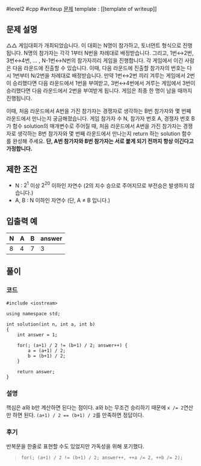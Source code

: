 
#level2 #cpp #writeup
[문제](https://school.programmers.co.kr/learn/courses/30/lessons/12985)
template : [[template of writeup]]

## 문제 설명

△△ 게임대회가 개최되었습니다. 이 대회는 N명이 참가하고, 토너먼트 형식으로 진행됩니다. N명의 참가자는 각각 1부터 N번을 차례대로 배정받습니다. 그리고, 1번↔2번, 3번↔4번, ... , N-1번↔N번의 참가자끼리 게임을 진행합니다. 각 게임에서 이긴 사람은 다음 라운드에 진출할 수 있습니다. 이때, 다음 라운드에 진출할 참가자의 번호는 다시 1번부터 N/2번을 차례대로 배정받습니다. 만약 1번↔2번 끼리 겨루는 게임에서 2번이 승리했다면 다음 라운드에서 1번을 부여받고, 3번↔4번에서 겨루는 게임에서 3번이 승리했다면 다음 라운드에서 2번을 부여받게 됩니다. 게임은 최종 한 명이 남을 때까지 진행됩니다.

이때, 처음 라운드에서 A번을 가진 참가자는 경쟁자로 생각하는 B번 참가자와 몇 번째 라운드에서 만나는지 궁금해졌습니다. 게임 참가자 수 N, 참가자 번호 A, 경쟁자 번호 B가 함수 solution의 매개변수로 주어질 때, 처음 라운드에서 A번을 가진 참가자는 경쟁자로 생각하는 B번 참가자와 몇 번째 라운드에서 만나는지 return 하는 solution 함수를 완성해 주세요. **단, A번 참가자와 B번 참가자는 서로 붙게 되기 전까지 항상 이긴다고 가정합니다.**

## 제한 조건

- N : $2^1$ 이상 $2^{20}$ 이하인 자연수 (2의 지수 승으로 주어지므로 부전승은 발생하지 않습니다.)
- A, B : N 이하인 자연수 (단, A ≠ B 입니다.)

## 입출력 예

| N   | A   | B   | answer |
| --- | --- | --- | ------ |
| 8   | 4   | 7   | 3      |

## 풀이

### 코드

```
#include <iostream>

using namespace std;

int solution(int n, int a, int b)
{
    int answer = 1;

    for(; (a+1) / 2 != (b+1) / 2; answer++) {
        a = (a+1) / 2;
        b = (b+1) / 2;
    }

    return answer;
}
```

### 설명

핵심은 a와 b만 계산하면 된다는 점이다. a와 b는 무조건 승리하기 때문에 `x /= 2`연산만 하면 된다. `(a+1) / 2 == (b+1) / 2`를 만족하면 정답이다.

### 후기

반복문을 한줄로 표현할 수도 있었지만 가독성을 위해 포기했다.
> `for(; (a+1) / 2 != (b+1) / 2; answer++, ++a /= 2, ++b /= 2);`
